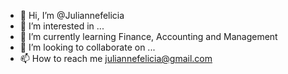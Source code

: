 - 👋 Hi, I’m @Juliannefelicia
- 👀 I’m interested in ...
- 🌱 I’m currently learning Finance, Accounting and Management
- 💞️ I’m looking to collaborate on ...
- 📫 How to reach me juliannefelicia@gmail.com

<!---
Juliannefelicia/Juliannefelicia is a ✨ special ✨ repository because its `README.md` (this file) appears on your GitHub profile.
You can click the Preview link to take a look at your changes.
--->
